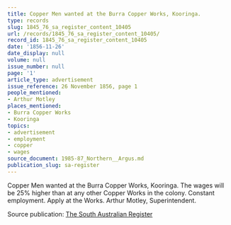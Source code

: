 ```yaml
---
title: Copper Men wanted at the Burra Copper Works, Kooringa.
type: records
slug: 1845_76_sa_register_content_10405
url: /records/1845_76_sa_register_content_10405/
record_id: 1845_76_sa_register_content_10405
date: '1856-11-26'
date_display: null
volume: null
issue_number: null
page: '1'
article_type: advertisement
issue_reference: 26 November 1856, page 1
people_mentioned:
- Arthur Motley
places_mentioned:
- Burra Copper Works
- Kooringa
topics:
- advertisement
- employment
- copper
- wages
source_document: 1985-87_Northern__Argus.md
publication_slug: sa-register
---
```


Copper Men wanted at the Burra Copper Works, Kooringa.  The wages will be 25% higher than at any other Copper Works in the colony.  Constant employment.  Apply at the Works.  Arthur Motley, Superintendent.

Source publication: [The South Australian Register](/publications/sa-register/)
